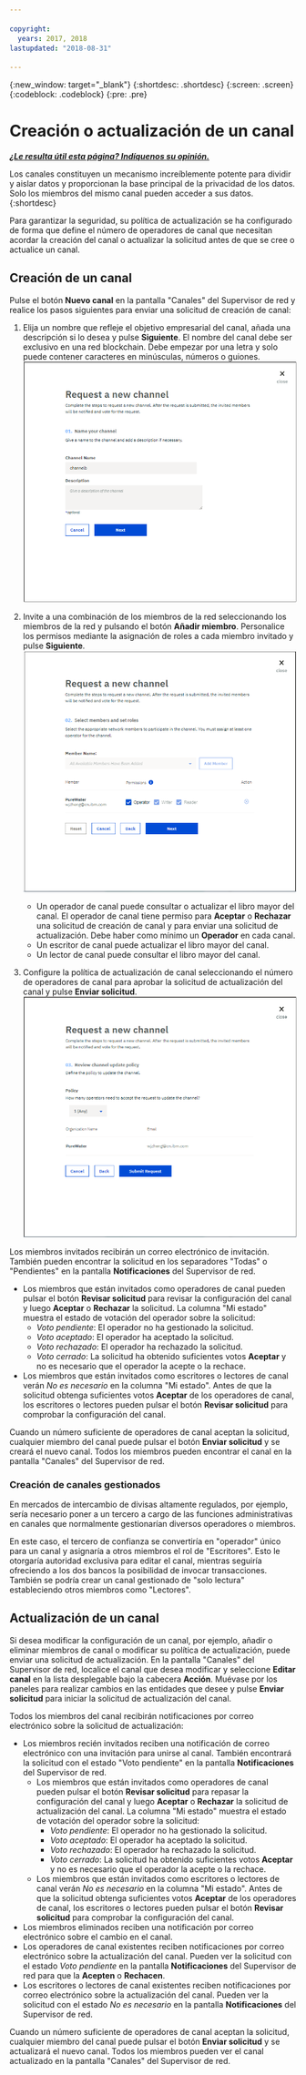 ```yaml
---

copyright:
  years: 2017, 2018
lastupdated: "2018-08-31"

---
```


{:new_window: target="_blank"}
{:shortdesc: .shortdesc}
{:screen: .screen}
{:codeblock: .codeblock}
{:pre: .pre}

# Creación o actualización de un canal


***[¿Le resulta útil esta página? Indíquenos su opinión.](https://www.surveygizmo.com/s3/4501493/IBM-Blockchain-Documentation)***


Los canales constituyen un mecanismo increíblemente potente para dividir y aislar datos y proporcionan la base principal de la privacidad de los datos. Solo los miembros del mismo canal pueden acceder a sus datos.
{:shortdesc}

Para garantizar la seguridad, su política de actualización se ha configurado de forma que define el número de operadores de canal que necesitan acordar la creación del canal o actualizar la solicitud antes de que se cree o actualice un canal.

## Creación de un canal
Pulse el botón **Nuevo canal** en la pantalla "Canales" del Supervisor de red y realice los pasos siguientes para enviar una solicitud de creación de canal:
1. Elija un nombre que refleje el objetivo empresarial del canal, añada una descripción si lo desea y pulse **Siguiente**. El nombre del canal debe ser exclusivo en una red blockchain. Debe empezar por una letra y solo puede contener caracteres en minúsculas, números o guiones.
![Crear canal 1](../images/create_channel.png "Crear un canal panel 1")

2. Invite a una combinación de los miembros de la red seleccionando los miembros de la red y pulsando el botón **Añadir miembro**. Personalice los permisos mediante la asignación de roles a cada miembro invitado y pulse **Siguiente**.
![Crear canal 2](../images/create_channel_2.png "Crear un canal panel 2")

    * Un operador de canal puede consultar o actualizar el libro mayor del canal. El operador de canal tiene permiso para **Aceptar** o **Rechazar** una solicitud de creación de canal y para enviar una solicitud de actualización. Debe haber como mínimo un **Operador** en cada canal.
    * Un escritor de canal puede actualizar el libro mayor del canal.
    * Un lector de canal puede consultar el libro mayor del canal.

3. Configure la política de actualización de canal seleccionando el número de operadores de canal para aprobar la solicitud de actualización del canal y pulse **Enviar solicitud**.
 ![Crear canal 3](../images/create_channel_3.png "Crear un canal panel 3")

Los miembros invitados recibirán un correo electrónico de invitación. También pueden encontrar la solicitud en los separadores "Todas" o "Pendientes" en la pantalla **Notificaciones** del Supervisor de red.
* Los miembros que están invitados como operadores de canal pueden pulsar el botón **Revisar solicitud** para revisar la configuración del canal y luego **Aceptar** o **Rechazar** la solicitud. La columna "Mi estado" muestra el estado de votación del operador sobre la solicitud:
    * _Voto pendiente_: El operador no ha gestionado la solicitud.
    * _Voto aceptado_: El operador ha aceptado la solicitud.
    * _Voto rechazado_: El operador ha rechazado la solicitud.
    * _Voto cerrado_: La solicitud ha obtenido suficientes votos **Aceptar** y no es necesario que el operador la acepte o la rechace.
* Los miembros que están invitados como escritores o lectores de canal verán *No es necesario* en la columna "Mi estado". Antes de que la solicitud obtenga suficientes votos **Aceptar** de los operadores de canal, los escritores o lectores pueden pulsar el botón **Revisar solicitud** para comprobar la configuración del canal.

Cuando un número suficiente de operadores de canal aceptan la solicitud, cualquier miembro del canal puede pulsar el botón **Enviar solicitud** y se creará el nuevo canal. Todos los miembros pueden encontrar el canal en la pantalla "Canales" del Supervisor de red.

### Creación de canales gestionados

En mercados de intercambio de divisas altamente regulados, por ejemplo, sería necesario poner a un tercero a cargo de las funciones administrativas en canales que normalmente gestionarían diversos operadores o miembros.

En este caso, el tercero de confianza se convertiría en "operador" único para un canal y asignaría a otros miembros el rol de "Escritores". Esto le otorgaría autoridad exclusiva para editar el canal, mientras seguiría ofreciendo a los dos bancos la posibilidad de invocar transacciones. También se podría crear un canal gestionado de "solo lectura" estableciendo otros miembros como "Lectores".

## Actualización de un canal
Si desea modificar la configuración de un canal, por ejemplo, añadir o eliminar miembros de canal o modificar su política de actualización, puede enviar una solicitud de actualización. En la pantalla "Canales" del Supervisor de red, localice el canal que desea modificar y seleccione **Editar canal** en la lista desplegable bajo la cabecera **Acción**. Muévase por los paneles para realizar cambios en las entidades que desee y pulse **Enviar solicitud** para iniciar la solicitud de actualización del canal.

Todos los miembros del canal recibirán notificaciones por correo electrónico sobre la solicitud de actualización:
* Los miembros recién invitados reciben una notificación de correo electrónico con una invitación para unirse al canal. También encontrará la solicitud con el estado "Voto pendiente" en la pantalla **Notificaciones** del Supervisor de red.
    * Los miembros que están invitados como operadores de canal pueden pulsar el botón **Revisar solicitud** para repasar la configuración del canal y luego **Aceptar** o **Rechazar** la solicitud de actualización del canal.  La columna "Mi estado" muestra el estado de votación del operador sobre la solicitud:
        * _Voto pendiente_: El operador no ha gestionado la solicitud.
        * _Voto aceptado_: El operador ha aceptado la solicitud.
        * _Voto rechazado_: El operador ha rechazado la solicitud.
        * _Voto cerrado_: La solicitud ha obtenido suficientes votos **Aceptar** y no es necesario que el operador la acepte o la rechace.
    * Los miembros que están invitados como escritores o lectores de canal verán *No es necesario* en la columna "Mi estado". Antes de que la solicitud obtenga suficientes votos **Aceptar** de los operadores de canal, los escritores o lectores pueden pulsar el botón **Revisar solicitud** para comprobar la configuración del canal.
* Los miembros eliminados reciben una notificación por correo electrónico sobre el cambio en el canal.
* Los operadores de canal existentes reciben notificaciones por correo electrónico sobre la actualización del canal. Pueden ver la solicitud con el estado _Voto pendiente_ en la pantalla **Notificaciones** del Supervisor de red para que la **Acepten** o **Rechacen**.
* Los escritores o lectores de canal existentes reciben notificaciones por correo electrónico sobre la actualización del canal. Pueden ver la solicitud con el estado _No es necesario_ en la pantalla **Notificaciones** del Supervisor de red.

Cuando un número suficiente de operadores de canal aceptan la solicitud, cualquier miembro del canal puede pulsar el botón **Enviar solicitud** y se actualizará el nuevo canal. Todos los miembros pueden ver el canal actualizado en la pantalla "Canales" del Supervisor de red.
